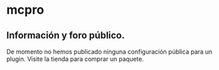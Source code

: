 # mcpro
Información y foro público.
---------------------------
De momento no hemos publicado ninguna configuración pública para un plugin. Visite la tienda para comprar un paquete.
